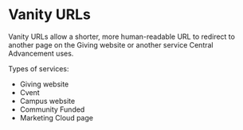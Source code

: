# Vanity URLs

Vanity URLs allow a shorter, more human-readable URL to redirect to another page on the Giving website or another 
service Central Advancement uses. 

Types of services:
- Giving website
- Cvent
- Campus website
- Community Funded
- Marketing Cloud page
